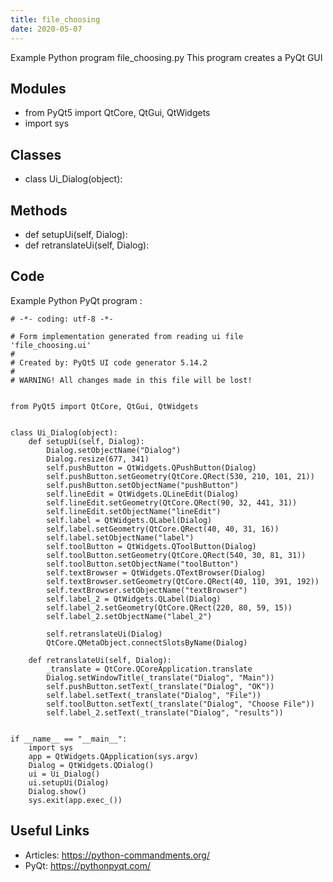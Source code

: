 ```yaml
---
title: file_choosing
date: 2020-05-07
---
```

Example Python program file_choosing.py
This program creates a PyQt GUI

## Modules

* from PyQt5 import QtCore, QtGui, QtWidgets
* import sys

## Classes

* class Ui_Dialog(object):

## Methods

* def setupUi(self, Dialog):
* def retranslateUi(self, Dialog):

## Code

Example Python PyQt program :

    # -*- coding: utf-8 -*-
    
    # Form implementation generated from reading ui file 'file_choosing.ui'
    #
    # Created by: PyQt5 UI code generator 5.14.2
    #
    # WARNING! All changes made in this file will be lost!
    
    
    from PyQt5 import QtCore, QtGui, QtWidgets
    
    
    class Ui_Dialog(object):
        def setupUi(self, Dialog):
            Dialog.setObjectName("Dialog")
            Dialog.resize(677, 341)
            self.pushButton = QtWidgets.QPushButton(Dialog)
            self.pushButton.setGeometry(QtCore.QRect(530, 210, 101, 21))
            self.pushButton.setObjectName("pushButton")
            self.lineEdit = QtWidgets.QLineEdit(Dialog)
            self.lineEdit.setGeometry(QtCore.QRect(90, 32, 441, 31))
            self.lineEdit.setObjectName("lineEdit")
            self.label = QtWidgets.QLabel(Dialog)
            self.label.setGeometry(QtCore.QRect(40, 40, 31, 16))
            self.label.setObjectName("label")
            self.toolButton = QtWidgets.QToolButton(Dialog)
            self.toolButton.setGeometry(QtCore.QRect(540, 30, 81, 31))
            self.toolButton.setObjectName("toolButton")
            self.textBrowser = QtWidgets.QTextBrowser(Dialog)
            self.textBrowser.setGeometry(QtCore.QRect(40, 110, 391, 192))
            self.textBrowser.setObjectName("textBrowser")
            self.label_2 = QtWidgets.QLabel(Dialog)
            self.label_2.setGeometry(QtCore.QRect(220, 80, 59, 15))
            self.label_2.setObjectName("label_2")
    
            self.retranslateUi(Dialog)
            QtCore.QMetaObject.connectSlotsByName(Dialog)
    
        def retranslateUi(self, Dialog):
            _translate = QtCore.QCoreApplication.translate
            Dialog.setWindowTitle(_translate("Dialog", "Main"))
            self.pushButton.setText(_translate("Dialog", "OK"))
            self.label.setText(_translate("Dialog", "File"))
            self.toolButton.setText(_translate("Dialog", "Choose File"))
            self.label_2.setText(_translate("Dialog", "results"))
    
    
    if __name__ == "__main__":
        import sys
        app = QtWidgets.QApplication(sys.argv)
        Dialog = QtWidgets.QDialog()
        ui = Ui_Dialog()
        ui.setupUi(Dialog)
        Dialog.show()
        sys.exit(app.exec_())
    

## Useful Links

- Articles: https://python-commandments.org/
- PyQt: https://pythonpyqt.com/
